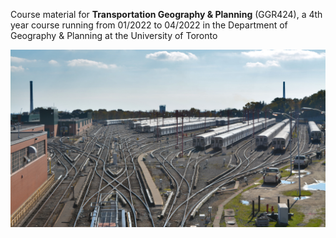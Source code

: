 Course material for **Transportation Geography & Planning** (GGR424), a 4th year course running from 01/2022 to 04/2022 in the Department of Geography & Planning at the University of Toronto 

![image info](./classes/0/greenwood_2021.jpg)
